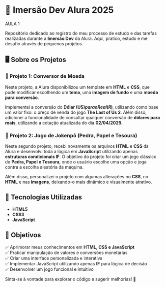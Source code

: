 # 📌 Imersão Dev Alura 2025 
AULA 1

Repositório dedicado ao registro do meu processo de estudo e das tarefas realizadas durante a **Imersão Dev** da Alura. Aqui, pratico, estudo e me desafio através de pequenos projetos.

## 🖥️ Sobre os Projetos

### 📌 Projeto 1: Conversor de Moeda

Neste projeto, a Alura disponibilizou um template em **HTML** e **CSS**, que pude modificar escolhendo um **tema**, uma **imagem de fundo** e uma **moeda para conversão**.

Implementei a conversão do **Dólar (US$) para o Real (R$)**, utilizando como base um valor fixo: o preço de venda do jogo **The Last of Us 2**. Além disso, adicionei a funcionalidade de consultar qualquer conversão de **dólares para reais**, utilizando a cotação atualizada do dia **02/04/2025**.

### 📌 Projeto 2: Jogo de Jokenpô (Pedra, Papel e Tesoura)

Neste segundo projeto, recebi novamente os arquivos **HTML** e **CSS** da Alura e desenvolvi toda a lógica em **JavaScript** utilizando apenas **estruturas condicionais IF**. O objetivo do projeto foi criar um jogo clássico de **Pedra, Papel e Tesoura**, onde o usuário escolhe uma opção e joga contra a escolha aleatória da máquina.

Além disso, personalizei o projeto com algumas alterações no **CSS**, no **HTML** e nas **imagens**, deixando-o mais dinâmico e visualmente atrativo.

## 🚀 Tecnologias Utilizadas

- **HTML5**  
- **CSS3**  
- **JavaScript**  

## 📌 Objetivos

✅ Aprimorar meus conhecimentos em **HTML, CSS e JavaScript**  
✅ Praticar manipulação de valores e conversões monetárias  
✅ Criar uma interface personalizada e interativa  
✅ Implementar JavaScript utilizando apenas **IF** para lógica de decisão  
✅ Desenvolver um jogo funcional e intuitivo  

Sinta-se à vontade para explorar o código e sugerir melhorias! 🚀